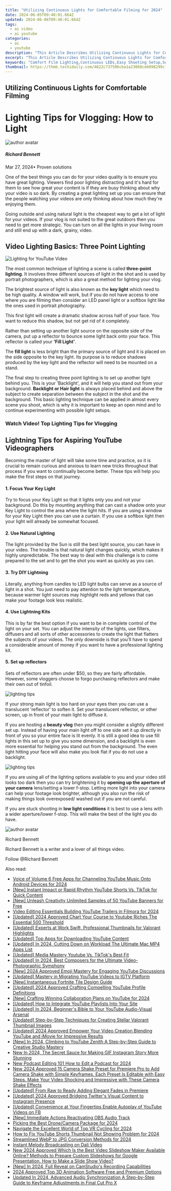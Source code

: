 ```yaml
---
title: "Utilizing Continuous Lights for Comfortable Filming for 2024"
date: 2024-06-05T09:40:01.664Z
updated: 2024-06-06T09:40:01.664Z
tags:
  - ai video
  - ai youtube
categories:
  - ai
  - youtube
description: "This Article Describes Utilizing Continuous Lights for Comfortable Filming for 2024"
excerpt: "This Article Describes Utilizing Continuous Lights for Comfortable Filming for 2024"
keywords: "Comfort Film Lighting,Continuous LEDs,Easy Shooting Setup,Soft Tone Cinematography,Consistent Illumination,Smooth Filming Experience,Stable Brightness Control"
thumbnail: https://thmb.techidaily.com/4622c737506cba1a23868ce6098299cf82c4724d17bc893106f7883eb3c1b7e3.jpg
---
```


## Utilizing Continuous Lights for Comfortable Filming

# Lighting Tips for Vlogging: How to Light

![author avatar](https://images.wondershare.com/filmora/article-images/richard-bennett.jpg)

##### Richard Bennett

 Mar 27, 2024• Proven solutions

One of the best things you can do for your video quality is to ensure you have great lighting. Viewers find poor lighting distracting and it's hard for them to see how great your content is if they are busy thinking about why your video is so dark. By creating a great lighting set up you can ensure that the people watching your videos are only thinking about how much they're enjoying them.

Going outside and using natural light is the cheapest way to get a lot of light for your videos. If your vlog is not suited to the great outdoors then you need to get more strategic. You can turn on all the lights in your living room and still end up with a dark, grainy, video.

## Video Lighting Basics: Three Point Lighting

![ Lighting for YouTube Video](https://images.wondershare.com/filmora/article-images/three-point-lighting.jpg)

The most common technique of lighting a scene is called **three-point lighting**. It involves three different sources of light in the shot and is used by portrait photographers, which is also a great method for lighting your vlog.

The brightest source of light is also known as the **key light** which need to be high quality. A window will work, but if you do not have access to one where you are filming then consider an LED panel light or a softbox light like the ones used in portrait photography.

This first light will create a dramatic shadow across half of your face. You want to reduce this shadow, but not get rid of it completely.

Rather than setting up another light source on the opposite side of the camera, put up a reflector to bounce some light back onto your face. This reflector is called your **'Fill Light'**.

The **fill light** is less bright than the primary source of light and it is placed on the side opposite to the key light. Its purpose is to reduce shadows produced by the key light and the reflector will need to be mounted on a stand.

The final step to creating three point lighting is to set up another light behind you. This is your 'Backlight', and it will help you stand out from your background. **Backlight or Hair light** is always placed behind and above the subject to create separation between the subject in the shot and the background. This basic lighting technique can be applied in almost every scene you shoot, which is why it is important to keep an open mind and to continue experimenting with possible light setups.

### Watch Video! Top Lighting Tips for Vlogging

## Lightning Tips for Aspiring YouTube Videographers

Becoming the master of light will take some time and practice, so it is crucial to remain curious and anxious to learn new tricks throughout that process if you want to continually become better. These tips will help you make the first steps on that journey.

#### 1\.  Focus Your Key Light

Try to focus your Key Light so that it lights only you and not your background. Do this by mounting anything that can cast a shadow onto your Key Light to control the area where the light hits. If you are using a window for your Key Light then you can use a curtain. If you use a softbox light then your light will already be somewhat focused.

#### 2\. Use Natural Lighting

The light provided by the Sun is still the best light source, you can have in your video. The trouble is that natural light changes quickly, which makes it highly unpredictable. The best way to deal with this challenge is to come prepared to the set and to get the shot you want as quickly as you can.

#### 3\.  Try DIY Lightning

Literally, anything from candles to LED light bulbs can serve as a source of light in a shot. You just need to pay attention to the light temperature, because warmer light sources may highlight reds and yellows that can make your footage look less realistic.

#### 4\. Use Lightning Kits

This is by far the best option if you want to be in complete control of the light on your set. You can adjust the intensity of the lights, use filters, diffusers and all sorts of other accessories to create the light that flatters the subjects of your videos. The only downside is that you'll have to spend a considerable amount of money if you want to have a professional lighting kit.

#### 5\.  Set up reflectors

Sets of reflectors are often under $50, so they are fairly affordable. However, some vloggers choose to forgo purchasing reflectors and make their own out of tinfoil.

![lighting tips](https://images.wondershare.com/filmora/article-images/lighting-tips01.JPG)

If your strong main light is too hard on your eyes then you can use a translucent 'reflector' to soften it. Set your translucent reflector, or other screen, up in front of your main light to diffuse it.

If you are hosting a **beauty vlog** then you might consider a slightly different set up. Instead of having your main light off to one side set it up directly in front of you so your entire face is lit evenly. It is still a good idea to use fill lights in this set up to give you some dimension, and a backlight is even more essential for helping you stand out from the background. The even light hitting your face will also make you look flat if you do not use a backlight.

![lighting tips](https://images.wondershare.com/filmora/article-images/lighting-tips02.JPG)

If you are using all of the lighting options available to you and your video still looks too dark then you can try brightening it by **opening up the aperture of your camera** lens/setting a lower f-stop. Letting more light into your camera can help your footage look brighter, although you also run the risk of making things look overexposed/ washed out if you are not careful.

If you are stuck shooting in **low light conditions** it is best to use a lens with a wider aperture/lower f-stop. This will make the best of the light you do have.

![author avatar](https://images.wondershare.com/filmora/article-images/richard-bennett.jpg)

Richard Bennett

Richard Bennett is a writer and a lover of all things video.

Follow @Richard Bennett

<span class="atpl-alsoreadstyle">Also read:</span>
<div><ul>
<li><a href="https://facebook-video-footage.techidaily.com/voice-of-volume-6-free-apps-for-channeling-youtube-music-onto-android-devices-for-2024/"><u>Voice of Volume  6 Free Apps for Channeling YouTube Music Onto Android Devices for 2024</u></a></li>
<li><a href="https://facebook-video-footage.techidaily.com/new-instant-impact-or-rapid-rhythm-youtube-shorts-vs-tiktok-for-quick-content/"><u>[New] Instant Impact or Rapid Rhythm  YouTube Shorts Vs. TikTok for Quick Content</u></a></li>
<li><a href="https://facebook-video-footage.techidaily.com/new-unleash-creativity-unlimited-samples-of-50-youtube-banners-for-free/"><u>[New] Unleash Creativity  Unlimited Samples of 50 YouTube Banners for Free</u></a></li>
<li><a href="https://facebook-video-footage.techidaily.com/video-editing-essentials-building-youtube-trailers-in-filmora-for-2024/"><u>Video Editing Essentials  Building YouTube Trailers in Filmora for 2024</u></a></li>
<li><a href="https://facebook-video-footage.techidaily.com/updated-2024-approved-chart-your-course-to-youtube-riches-the-essential-500-threshold/"><u>[Updated] 2024 Approved  Chart Your Course to Youtube Riches  The Essential 500 Threshold</u></a></li>
<li><a href="https://facebook-video-footage.techidaily.com/updated-experts-at-work-swift-professional-thumbnails-for-valorant-highlights/"><u>[Updated] Experts at Work  Swift, Professional Thumbnails for Valorant Highlights</u></a></li>
<li><a href="https://facebook-video-footage.techidaily.com/updated-top-apps-for-downloading-youtube-content/"><u>[Updated] Top Apps for Downloading YouTube Content</u></a></li>
<li><a href="https://facebook-video-footage.techidaily.com/updated-in-2024-cutting-down-on-workload-the-ultimate-mac-mp4-apps-list/"><u>[Updated] In 2024, Cutting Down on Workload  The Ultimate Mac MP4 Apps List</u></a></li>
<li><a href="https://facebook-video-footage.techidaily.com/updated-media-mastery-youtube-vs-tiktoks-best-fit/"><u>[Updated] Media Mastery  Youtube Vs. TikTok's Best Fit</u></a></li>
<li><a href="https://facebook-video-footage.techidaily.com/updated-in-2024-best-composers-for-the-ultimate-video-photographic-symphony/"><u>[Updated] In 2024, Best Composers for the Ultimate Video-Photographic Symphony</u></a></li>
<li><a href="https://facebook-video-footage.techidaily.com/new-2024-approved-emoji-mastery-for-engaging-youtube-discussions/"><u>[New] 2024 Approved  Emoji Mastery for Engaging YouTube Discussions</u></a></li>
<li><a href="https://facebook-video-footage.techidaily.com/updated-mastery-in-migrating-youtube-videos-to-igtv-platform/"><u>[Updated] Mastery in Migrating YouTube Videos to IGTV Platform</u></a></li>
<li><a href="https://facebook-video-footage.techidaily.com/new-instantaneous-fortnite-tile-design-guide/"><u>[New] Instantaneous Fortnite Tile Design Guide</u></a></li>
<li><a href="https://facebook-video-footage.techidaily.com/updated-2024-approved-crafting-compelling-youtube-profile-definitions/"><u>[Updated] 2024 Approved  Crafting Compelling YouTube Profile Definitions</u></a></li>
<li><a href="https://facebook-video-footage.techidaily.com/new-crafting-winning-collaboration-plans-on-youtube-for-2024/"><u>[New] Crafting Winning Collaboration Plans on YouTube for 2024</u></a></li>
<li><a href="https://facebook-video-footage.techidaily.com/updated-how-to-integrate-youtube-playlists-into-your-site/"><u>[Updated] How to Integrate YouTube Playlists Into Your Site</u></a></li>
<li><a href="https://facebook-video-footage.techidaily.com/updated-in-2024-beginners-bible-to-your-youtube-audio-visual-arsenal/"><u>[Updated] In 2024, Beginner's Bible to Your YouTube Audio-Visual Arsenal</u></a></li>
<li><a href="https://facebook-video-footage.techidaily.com/updated-step-by-step-techniques-for-creating-stellar-valorant-thumbnail-images/"><u>[Updated] Step-by-Step Techniques for Creating Stellar Valorant Thumbnail Images</u></a></li>
<li><a href="https://facebook-video-footage.techidaily.com/updated-2024-approved-empower-your-video-creation-blending-youtube-and-imovie-for-impressive-results/"><u>[Updated] 2024 Approved  Empower Your Video Creation  Blending YouTube and iMovie for Impressive Results</u></a></li>
<li><a href="https://facebook-video-footage.techidaily.com/new-in-2024-climbing-to-youtube-zenith-a-step-by-step-guide-to-creative-studio-mastery/"><u>[New] In 2024, Climbing to YouTube Zenith  A Step-by-Step Guide to Creative Studio Mastery</u></a></li>
<li><a href="https://animation-videos.techidaily.com/new-in-2024-the-secret-sauce-for-making-gif-instagram-story-more-stunning/"><u>New In 2024, The Secret Sauce for Making GIF Instagram Story More Stunning</u></a></li>
<li><a href="https://voice-adjusting.techidaily.com/new-podcast-editing-101-how-to-edit-a-podcast-for-2024/"><u>New Podcast Editing 101 How to Edit a Podcast for 2024</u></a></li>
<li><a href="https://ai-editing-video.techidaily.com/new-2024-approved-15-camera-shake-preset-for-premiere-pro-to-add-camera-shake-with-simple-keyframes-each-preset-is-editable-with-easy-steps-make-your-video-/"><u>New 2024 Approved 15 Camera Shake Preset for Premiere Pro to Add Camera Shake with Simple Keyframes. Each Preset Is Editable with Easy Steps. Make Your Video Shocking and Impressive with These Camera Shake Effects</u></a></li>
<li><a href="https://some-knowledge.techidaily.com/updated-from-raw-to-ready-adding-elegant-fades-in-premiere/"><u>[Updated] From Raw to Ready  Adding Elegant Fades in Premiere</u></a></li>
<li><a href="https://twitter-videos.techidaily.com/updated-2024-approved-bridging-twitters-visual-content-to-instagram-presence/"><u>[Updated] 2024 Approved  Bridging Twitter's Visual Content to Instagram Presence</u></a></li>
<li><a href="https://facebook-video-content.techidaily.com/updated-convenience-at-your-fingertips-enable-autoplay-of-youtube-videos-on-fb/"><u>[Updated] Convenience at Your Fingertips  Enable Autoplay of YouTube Videos on FB</u></a></li>
<li><a href="https://video-screen-grab.techidaily.com/new-immediate-actions-reactivating-obs-audio-track/"><u>[New] Immediate Actions  Reactivating OBS Audio Track</u></a></li>
<li><a href="https://extra-approaches.techidaily.com/picking-the-best-dronecamera-package-for-2024/"><u>Picking the Best Drone/Camera Package for 2024</u></a></li>
<li><a href="https://extra-support.techidaily.com/navigate-the-excellent-world-of-top-vr-cycling-for-2024/"><u>Navigate the Excellent World of Top VR Cycling for 2024</u></a></li>
<li><a href="https://youtube-stream.techidaily.com/how-to-fix-youtube-shorts-thumbnail-not-showing-problem-for-2024/"><u>How to Fix YouTube Shorts Thumbnail Not Showing Problem for 2024</u></a></li>
<li><a href="https://some-guidance.techidaily.com/streamlined-webp-to-jpg-conversion-methods-for-2024/"><u>Streamlined WebP to JPG Conversion Methods for 2024</u></a></li>
<li><a href="https://tiktok-clips.techidaily.com/instant-melody-broadcasting-on-dali-video/"><u>Instant Melody Broadcasting on Dali Video</u></a></li>
<li><a href="https://ai-video-editing.techidaily.com/new-2024-approved-which-is-the-best-video-slideshow-maker-available-online-methods-to-prepare-custom-slideshows-for-google-presentation-how-to-make-a-slide-/"><u>New 2024 Approved Which Is the Best Video Slideshow Maker Available Online? Methods to Prepare Custom Slideshows for Google Presentation. How to Make a Slide Show Video?</u></a></li>
<li><a href="https://digital-screen-recording.techidaily.com/new-in-2024-full-reveal-on-camstudios-recording-capabilities/"><u>[New] In 2024, Full Reveal on CamStudio's Recording Capabilities</u></a></li>
<li><a href="https://video-content-creator.techidaily.com/2024-approved-top-3d-animation-software-free-and-premium-options/"><u>2024 Approved Top 3D Animation Software Free and Premium Options</u></a></li>
<li><a href="https://audio-editing.techidaily.com/updated-in-2024-advanced-audio-synchronization-a-step-by-step-guide-to-keyframe-adjustments-in-final-cut-pro-x/"><u>Updated In 2024, Advanced Audio Synchronization A Step-by-Step Guide to Keyframe Adjustments in Final Cut Pro X</u></a></li>
</ul></div>

<ins class="adsbygoogle"
      style="display:block"
      data-ad-client="ca-pub-7571918770474297"
      data-ad-slot="8358498916"
      data-ad-format="auto"
      data-full-width-responsive="true"></ins>